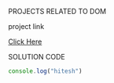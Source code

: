 PROJECTS RELATED TO DOM



project link

[Click Here](https://stackblitz.com/edit/dom-project-chaiaurcode?file=index.html)

SOLUTION CODE

```javascript
console.log("hitesh")

```


